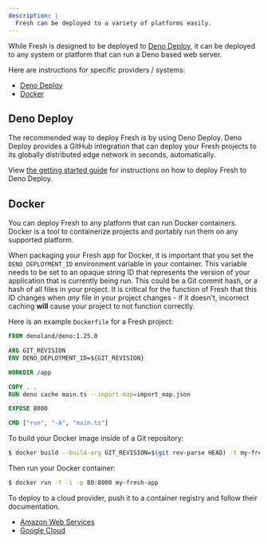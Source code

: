 ```yaml
---
description: |
  Fresh can be deployed to a variety of platforms easily.
---
```


While Fresh is designed to be deployed to [Deno Deploy][deno-deploy], it can be
deployed to any system or platform that can run a Deno based web server.

Here are instructions for specific providers / systems:

- [Deno Deploy](#deno-deploy)
- [Docker](#docker)

## Deno Deploy

The recommended way to deploy Fresh is by using Deno Deploy. Deno Deploy
provides a GitHub integration that can deploy your Fresh projects to its
globally distributed edge network in seconds, automatically.

View [the getting started guide][deploy-to-production] for instructions on how
to deploy Fresh to Deno Deploy.

## Docker

You can deploy Fresh to any platform that can run Docker containers. Docker is a
tool to containerize projects and portably run them on any supported platform.

When packaging your Fresh app for Docker, it is important that you set the
`DENO_DEPLOYMENT_ID` environment variable in your container. This variable needs
to be set to an opaque string ID that represents the version of your application
that is currently being run. This could be a Git commit hash, or a hash of all
files in your project. It is critical for the function of Fresh that this ID
changes when _any_ file in your project changes - if it doesn't, incorrect
caching **will** cause your project to not function correctly.

Here is an example `Dockerfile` for a Fresh project:

```dockerfile
FROM denoland/deno:1.25.0

ARG GIT_REVISION
ENV DENO_DEPLOYMENT_ID=${GIT_REVISION}

WORKDIR /app

COPY . .
RUN deno cache main.ts --import-map=import_map.json

EXPOSE 8000

CMD ["run", "-A", "main.ts"]
```

To build your Docker image inside of a Git repository:

```sh
$ docker build --build-arg GIT_REVISION=$(git rev-parse HEAD) -t my-fresh-app .
```

Then run your Docker container:

```sh
$ docker run -t -i -p 80:8000 my-fresh-app
```

To deploy to a cloud provider, push it to a container registry and follow their
documentation.

- [Amazon Web Services][aws-container-registry]
- [Google Cloud][gcp-container-registry]

[aws-container-registry]: https://docs.aws.amazon.com/AmazonECS/latest/userguide/create-container-image.html#create-container-image-push-ecr
[gcp-container-registry]: https://cloud.google.com/container-registry/docs/pushing-and-pulling
[deno-deploy]: https://deno.com/deploy
[deploy-to-production]: /docs/getting-started/deploy-to-production
